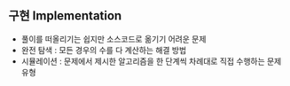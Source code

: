 ## 구현 Implementation

- 풀이를 떠올리기는 쉽지만 소스코드로 옮기기 어려운 문제
- 완전 탐색 : 모든 경우의 수를 다 계산하는 해결 방법
- 시뮬레이션 : 문제에서 제시한 알고리즘을 한 단계씩 차례대로 직접 수행하는 문제 유형
